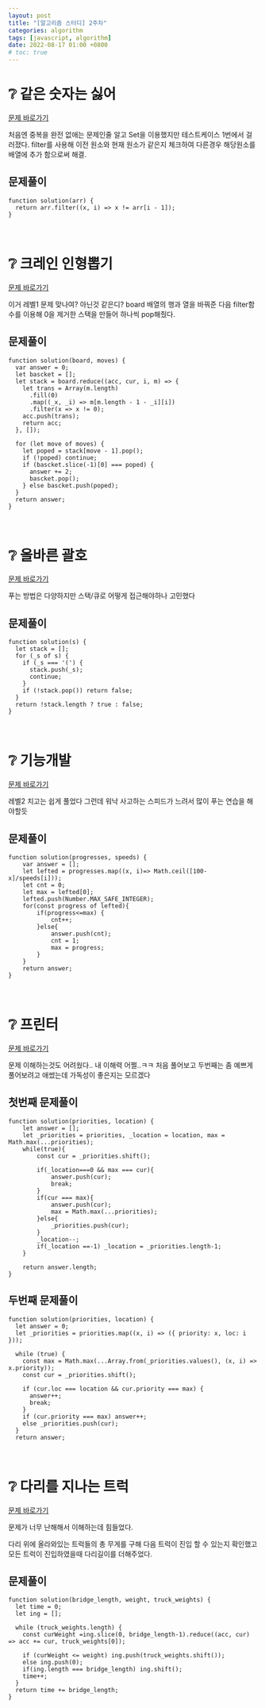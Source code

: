 ```yaml
---
layout: post
title: "[알고리즘 스터디] 2주차"
categories: algorithm
tags: [javascript, algorithm]
date: 2022-08-17 01:00 +0800
# toc: true
---
```


# ❔ 같은 숫자는 싫어

[문제 바로가기](https://school.programmers.co.kr/learn/courses/30/lessons/12906)

처음엔 중복을 완전 없애는 문제인줄 알고 Set을 이용했지만 테스트케이스 1번에서 걸러졌다.
filter를 사용해 이전 원소와 현재 원소가 같은지 체크하여 다른경우 해당원소를 배열에 추가 함으로써 해결.

## 문제풀이

```
function solution(arr) {
  return arr.filter((x, i) => x != arr[i - 1]);
}
```

<br>

# ❔ 크레인 인형뽑기

[문제 바로가기](https://school.programmers.co.kr/learn/courses/30/lessons/64061)

이거 레벨1 문제 맞나여? 아닌것 같은디?
board 배열의 행과 열을 바꿔준 다음 filter함수를 이용해 0을 제거한 스택을 만들어 하나씩 pop해줬다.

## 문제풀이

```
function solution(board, moves) {
  var answer = 0;
  let bascket = [];
  let stack = board.reduce((acc, cur, i, m) => {
    let trans = Array(m.length)
      .fill(0)
      .map((_x, _i) => m[m.length - 1 - _i][i])
      .filter(x => x != 0);
    acc.push(trans);
    return acc;
  }, []);

  for (let move of moves) {
    let poped = stack[move - 1].pop();
    if (!poped) continue;
    if (bascket.slice(-1)[0] === poped) {
      answer += 2;
      bascket.pop();
    } else bascket.push(poped);
  }
  return answer;
}

```

<br>

# ❔ 올바른 괄호

[문제 바로가기](https://school.programmers.co.kr/learn/courses/30/lessons/12909)

푸는 방법은 다양하지만 스택/큐로 어떻게 접근해야하나 고민했다

## 문제풀이

```
function solution(s) {
  let stack = [];
  for (_s of s) {
    if (_s === '(') {
      stack.push(_s);
      continue;
    }
    if (!stack.pop()) return false;
  }
  return !stack.length ? true : false;
}
```

<br>

# ❔ 기능개발

[문제 바로가기](https://school.programmers.co.kr/learn/courses/30/lessons/42586)

레벨2 치고는 쉽게 풀었다
그런데 워낙 사고하는 스피드가 느려서 많이 푸는 연습을 해야할듯

## 문제풀이

```
function solution(progresses, speeds) {
    var answer = [];
    let lefted = progresses.map((x, i)=> Math.ceil([100-x]/speeds[i]));
    let cnt = 0;
    let max = lefted[0];
    lefted.push(Number.MAX_SAFE_INTEGER);
    for(const progress of lefted){
        if(progress<=max) {
            cnt++;
        }else{
            answer.push(cnt);
            cnt = 1;
            max = progress;
        }
    }
    return answer;
}
```

<br>

# ❔ 프린터

[문제 바로가기](https://school.programmers.co.kr/learn/courses/30/lessons/42587)

문제 이해하는것도 어려웠다.. 내 이해력 어쩔..ㅋㅋ
처음 풀어보고 두번째는 좀 예쁘게 풀어보려고 애썼는데 가독성이 좋은지는 모르겠다

## 첫번째 문제풀이

```
function solution(priorities, location) {
    let answer = [];
    let _priorities = priorities, _location = location, max = Math.max(...priorities);
    while(true){
        const cur = _priorities.shift();

        if(_location===0 && max === cur){
            answer.push(cur);
            break;
        }
        if(cur === max){
            answer.push(cur);
            max = Math.max(...priorities);
        }else{
            _priorities.push(cur);
        }
        _location--;
        if(_location ==-1) _location = _priorities.length-1;
    }

    return answer.length;
}
```

## 두번째 문제풀이

```
function solution(priorities, location) {
  let answer = 0;
  let _priorities = priorities.map((x, i) => ({ priority: x, loc: i }));

  while (true) {
    const max = Math.max(...Array.from(_priorities.values(), (x, i) => x.priority));
    const cur = _priorities.shift();

    if (cur.loc === location && cur.priority === max) {
      answer++;
      break;
    }
    if (cur.priority === max) answer++;
    else _priorities.push(cur);
  }
  return answer;
```

<br>

# ❔ 다리를 지나는 트럭

[문제 바로가기](https://school.programmers.co.kr/learn/courses/30/lessons/42583)

문제가 너무 난해해서 이해하는데 힘들었다.

다리 위에 올라와있는 트럭들의 총 무게를 구해 다음 트럭이 진입 할 수 있는지 확인했고 모든 트럭이 진입하였을때 다리길이를 더해주었다.

## 문제풀이

```
function solution(bridge_length, weight, truck_weights) {
  let time = 0;
  let ing = [];

  while (truck_weights.length) {
    const curWeight =ing.slice(0, bridge_length-1).reduce((acc, cur) => acc += cur, truck_weights[0]);

    if (curWeight <= weight) ing.push(truck_weights.shift());
    else ing.push(0);
    if(ing.length === bridge_length) ing.shift();
    time++;
  }
  return time += bridge_length;
}

```

<br>

